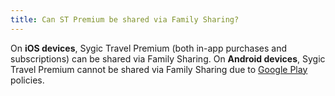 ```yaml
---
title: Can ST Premium be shared via Family Sharing?
---
```


On **iOS devices**, Sygic Travel Premium (both in-app purchases and subscriptions) can be shared via Family Sharing.
On **Android devices**, Sygic Travel Premium cannot be shared via Family Sharing due to [Google Play](https://support.google.com/googleplay/answer/7007852?hl=en) policies.




